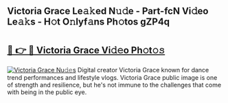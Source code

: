 ## Victoria Grace Le𝚊𝚔ed N𝚞𝚍e - Part-fcN Vi𝚍eo Le𝚊𝚔s - H𝚘t O𝚗lyf𝚊ns Ph𝚘tos gZP4q

# <h2><a href="http://hf71fr5.feru.top/?c=Victoria+Grace">🔗 👉 🔴 Victoria Grace Vi𝚍𝚎o Ph𝚘t𝚘𝚜</a></h2>

[![Victoria Grace Nu𝚍𝚎s](https://i.imgur.com/0TWrTi3.gif)](http://hf71fr5.feru.top/?c=Victoria+Grace)
Digital creator Victoria Grace known for dance trend performances and lifestyle vlogs. Victoria Grace public image is one of strength and resilience, but he's not immune to the challenges that come with being in the public eye. 

